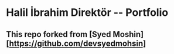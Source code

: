 # Halil İbrahim Direktör -- Portfolio

## This repo forked from [Syed Moshin][https://github.com/devsyedmohsin]